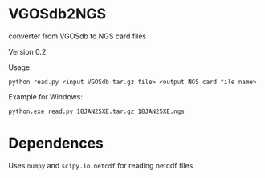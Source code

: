 # VGOSdb2NGS
converter from VGOSdb to NGS card files

Version 0.2

Usage:

```
python read.py <input VGOSdb tar.gz file> <output NGS card file name>
```

Example for Windows:
```
python.exe read.py 18JAN25XE.tar.gz 18JAN25XE.ngs
```

# Dependences

Uses `numpy` and `scipy.io.netcdf` for reading netcdf files.
